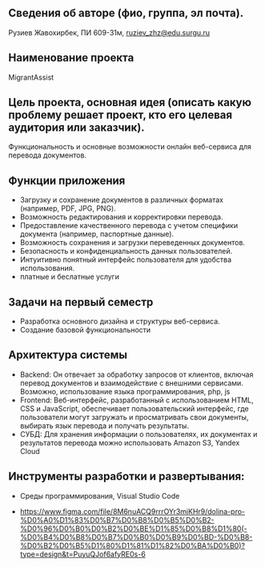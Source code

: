 ## Сведения об авторе (фио, группа, эл почта).  
Рузиев Жавохирбек, ПИ 609-31м, ruziev_zhz@edu.surgu.ru
## Наименование проекта
MigrantAssist
## Цель проекта, основная идея (описать какую проблему решает проект, кто его целевая аудитория или заказчик).
 Функциональность и основные возможности онлайн веб-сервиса для перевода документов. 
 ## Функции приложения 
 - Загрузку и сохранение документов в различных форматах (например, PDF, JPG, PNG).
- Возможность редактирования и корректировки перевода.
- Предоставление качественного перевода с учетом специфики документа (например, паспортные данные).
- Возможность сохранения и загрузки переведенных документов.
- Безопасность и конфиденциальность данных пользователей.
- Интуитивно понятный интерфейс пользователя для удобства использования.
- платные и беслатные услуги
## Задачи на первый семестр
- Разработка основного дизайна и структуры веб-сервиса.
 - Создание базовой функциональности

 ## Архитектура системы
 -  Backend: Он отвечает за обработку запросов от клиентов, включая перевод документов и взаимодействие с внешними сервисами. Возможно, 
    использование языка программирования, php, js
 -  Frontend: Веб-интерфейс, разработанный с использованием HTML, CSS и JavaScript, обеспечивает пользовательский интерфейс, где 
    пользователи могут загружать и просматривать свои документы, выбирать язык перевода и получать результаты.
 - СУБД: Для хранения информации о пользователях, их документах и результатов перевода можно использовать Amazon S3, Yandex Cloud
 ## Инструменты разработки и развертывания:
 -  Среды программирования, Visual Studio Code

 -  https://www.figma.com/file/8M6nuACQ9rrrOYr3mjKHr9/dolina-pro-%D0%A0%D1%83%D0%B7%D0%B8%D0%B5%D0%B2-%D0%96%D0%B0%D0%B2%D0%BE%D1%85%D0%B8%D1%80(-%D0%B4%D0%B8%D0%B7%D0%B0%D0%B9%D0%BD-%D0%B8-%D0%B2%D0%B5%D1%80%D1%81%D1%82%D0%BA%D0%B0)?type=design&t=PuyuQJof6afyRE0s-6
